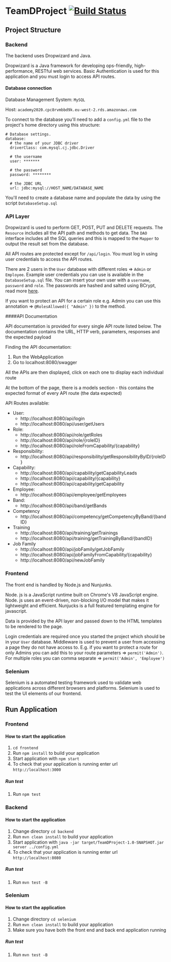 # TeamDProject [![Build Status](https://travis-ci.com/shibuzgeorge/TeamDProject.svg?token=JPwaVvxXZez87HNoYyEe&branch=main)](https://travis-ci.com/shibuzgeorge/TeamDProject)

## Project Structure

### Backend

The backend uses Dropwizard and Java.

Dropwizard is a Java framework for developing ops-friendly, high-performance, RESTful web services. Basic Authentication is used for this application and you must login to access API routes.
#### Database connection

Database Management System: `MySQL`

Host: `academy2020.cpc8rvmbbd9k.eu-west-2.rds.amazonaws.com`

To connect to the database you'll need to add a `config.yml` file to the project's home directory using this structure:

```
# Database settings.
database:
  # the name of your JDBC driver
  driverClass: com.mysql.cj.jdbc.Driver

  # the username
  user: *******

  # the password
  password: ********

  # the JDBC URL
  url: jdbc:mysql://HOST_NAME/DATABASE_NAME
```

You'll need to create a database name and populate the data by using the script `DatabaseSetup.sql`

### API Layer

Dropwizard is used to perform GET, POST, PUT and DELETE requests. The `Resource` includes all the API path and methods to get data.
The `DAO` interface includes all the SQL queries and this is mapped to the `Mapper` to output the result set from the database.

All API routes are protected except for `/api/login`. You must log in using user credentials to access the API routes. 

There are 2 users in the `User` database with different roles => `Admin` or `Employee`. Example user credentials you can use is available in the `DatabaseSetup.sql` file. You can insert your own user with a `username`, `password` and `role`. The passwords are hashed and salted using BCrypt, read more [here](https://www.mindrot.org/projects/jBCrypt/). 

If you want to protect an API for a certain role e.g. Admin you can use this annotation => `@RolesAllowed({ "Admin" })` to the method.

####API Documentation

API documentation is provided for every single API route listed below.
The documentation contains the URL, HTTP verb, parameters, responses and the expected payload

Finding the API documentation:

1. Run the WebApplication
2. Go to localhost:8080/swagger

All the APIs are then displayed, click on each one to display each individual route

At the bottom of the page, there is a models section - this contains the expected format of every API route (the data expected)

API Routes available:
* User:
  * http://localhost:8080/api/login
  * http://localhost:8080/api/user/getUsers
* Role:
  * http://localhost:8080/api/role/getRoles
  * http://localhost:8080/api/role/{roleID}
  * http://localhost:8080/api/roleFromCapability/{capability}
* Responsibility:
  * http://localhost:8080/api/responsibility/getResponsibilityByID/{roleID}
* Capability:    
  * http://localhost:8080/api/capability/getCapabilityLeads
  * http://localhost:8080/api/capability/{capability}
  * http://localhost:8080/api/capability/getCapability
* Employee:    
  * http://localhost:8080/api/employee/getEmployees
* Band:    
  * http://localhost:8080/api/band/getBands
* Competency
  * http://localhost:8080/api/competency/getCompetencyByBand/{bandID}
* Training
  * http://localhost:8080/api/training/getTrainings
  * http://localhost:8080/api/training/getTrainingByBand/{bandID}
* Job Family
  * http://localhost:8080/api/jobFamily/getJobFamily
  * http://localhost:8080/api/jobFamilyFromCapability/{capability}
  * http://localhost:8080/api/newJobFamily

### Frontend

The front end is handled by Node.js and Nunjunks.

Node. js is a JavaScript runtime built on Chrome's V8 JavaScript engine. Node. js uses an event-driven, non-blocking I/O model that makes it lightweight and efficient.  Nunjucks is a full featured templating engine for javascript.

Data is provided by the API layer and passed down to the HTML templates to be rendered to the page.

Login credentials are required once you started the project which should be in your `User` database. Middleware is used to prevent a user from accessing a page they do not have access to. E.g. if you want to protect a route for only Admins you can add this to your route parameters => `permit('Admin')`. For multiple roles you can comma separate => `permit('Admin', 'Employee')` 

### Selenium 

Selenium is a automated testing framework used to validate web applications across different browsers and platforms.
Selenium is used to test the UI elements of our frontend.

## Run Application

### Frontend

#### How to start the application
1. `cd frontend`
1. Run `npm install` to build your application
2. Start application with `npm start`
3. To check that your application is running enter url `http://localhost:3000`

##### Run test

1. Run `npm test`

### Backend

#### How to start the application
1. Change directory `cd backend`
2. Run `mvn clean install` to build your application
3. Start application with `java -jar target/TeamDProject-1.0-SNAPSHOT.jar server ../config.yml`
4. To check that your application is running enter url `http://localhost:8080`

##### Run test

1. Run `mvn test -B`

### Selenium

#### How to start the application
1. Change directory `cd selenium`
2. Run `mvn clean install` to build your application
3. Make sure you have both the front end and back end application running

##### Run test

1. Run `mvn test -B`
